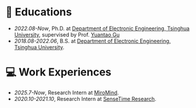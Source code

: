 
# 📖 Educations
- *2022.08-Now*, Ph.D. at [Department of Electronic Engineering, Tsinghua University](https://www.ee.tsinghua.edu.cn/), supervised by Prof. [Yuantao Gu](http://web.ee.tsinghua.edu.cn/guyuantao/)
- *2018.08-2022.06*, B.S. at [Department of Electronic Engineering, Tsinghua University](https://www.ee.tsinghua.edu.cn/).
  
# 💻 Work Experiences
- *2025.7-Now*, Research Intern at [MiroMind](https://miromind.ai/).
- *2020.10-2021.10*, Research Intern at [SenseTime Research](https://www.sensetime.com/en/).
